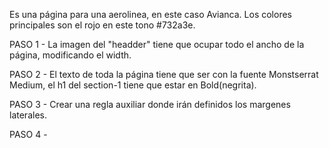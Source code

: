 Es una página para una aerolinea, en este caso Avianca. Los colores principales son el rojo en este tono #732a3e.

PASO 1 - La imagen del "headder" tiene que ocupar todo el ancho de la página, modificando el width.

PASO 2 - El texto de toda la página tiene que ser con la fuente Monstserrat Medium, el h1 del section-1 tiene que estar en Bold(negrita).

PASO 3 - Crear una regla auxiliar donde irán definidos los margenes laterales.

PASO 4 - 